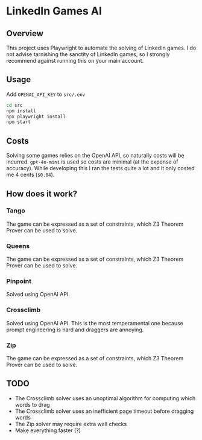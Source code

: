 # LinkedIn Games AI

## Overview

This project uses Playwright to automate the solving of LinkedIn games. I do not advise tarnishing the sanctity of LinkedIn games, so I strongly recommend against running this on your main account.

## Usage

Add `OPENAI_API_KEY` to `src/.env`

```bash
cd src
npm install
npx playwright install
npm start
```

## Costs

Solving some games relies on the OpenAI API, so naturally costs will be incurred. `gpt-4o-mini` is used so costs are minimal (at the expense of accuracy). While developing this I ran the tests quite a lot and it only costed me 4 cents (`$0.04`).

## How does it work?

### Tango

The game can be expressed as a set of constraints, which Z3 Theorem Prover can be used to solve.

### Queens

The game can be expressed as a set of constraints, which Z3 Theorem Prover can be used to solve.

### Pinpoint

Solved using OpenAI API.

### Crossclimb

Solved using OpenAI API. This is the most temperamental one because prompt engineering is hard and draggers are annoying.

### Zip

The game can be expressed as a set of constraints, which Z3 Theorem Prover can be used to solve.

## TODO

- The Crossclimb solver uses an unoptimal algorithm for computing which words to drag
- The Crossclimb solver uses an inefficient page timeout before dragging words
- The Zip solver may require extra wall checks
- Make everything faster (?)
